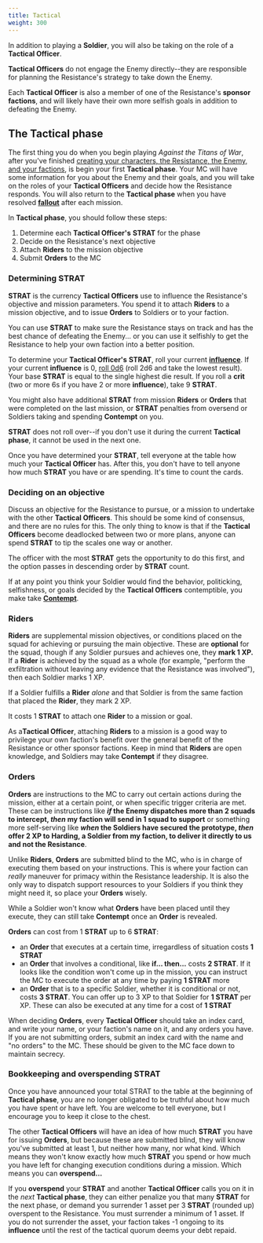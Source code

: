 ```yaml
---
title: Tactical
weight: 300
---
```


In addition to playing a **Soldier**, you will also be taking on the role of a
**Tactical Officer**.

**Tactical Officers** do not engage the Enemy directly--they are responsible for
planning the Resistance's strategy to take down the Enemy.

Each **Tactical Officer** is also a member of one of the Resistance's **sponsor
factions**, and will likely have their own more selfish goals in addition to
defeating the Enemy.

## The Tactical phase

The first thing you do when you begin playing _Against the Titans of War_, after
you've finished [creating your characters, the Resistance, the Enemy, and your
factions](#link-to-first-session-rules), is begin your first **Tactical phase**.
Your MC will have some information for you about the Enemy and their goals, and
you will take on the roles of your **Tactical Officers** and decide how the
Resistance responds. You will also return to the **Tactical phase** when you have
resolved [**fallout**](/missions-tier-and-resources/#fallout-entanglements) after each
mission.

In **Tactical phase**, you should follow these steps:

1. Determine each **Tactical Officer's** **STRAT** for the phase
2. Decide on the Resistance's next objective
3. Attach **Riders** to the mission objective
4. Submit **Orders** to the MC

### Determining STRAT

**STRAT** is the currency **Tactical Officers** use to influence the
Resistance's objective and mission parameters. You spend it to attach **Riders**
to a mission objective, and to issue **Orders** to Soldiers or to your faction.

You can use **STRAT** to make sure the Resistance stays on track and has the
best chance of defeating the Enemy... or you can use it selfishly to get the Resistance to
help your own faction into a better position.

To determine your **Tactical Officer's** **STRAT**, roll your current
[**influence**](/tactical/influence/). If your current **influence** is 0, [roll
0d6](https://bladesinthedark.com/core-system#rolling-the-dice) (roll 2d6 and
take the lowest result). Your base **STRAT** is equal to the single highest die
result. If you roll a **crit** (two or more 6s if you have 2 or more
**influence**), take 9 **STRAT**.

You might also have additional **STRAT** from mission **Riders** or **Orders**
that were completed on the last mission, or **STRAT** penalties from oversend or
Soldiers taking and spending **Contempt** on you.

**STRAT** does not roll over--if you don't use it during the current **Tactical
phase**, it cannot be used in the next one.

Once you have determined your **STRAT**, tell everyone at the table how much
your **Tactical Officer** has. After this, you don't have to tell anyone how
much **STRAT** you have or are spending. It's time to count the cards.

### Deciding on an objective

Discuss an objective for the Resistance to pursue, or a mission to undertake
with the other **Tactical Officers**. This should be some kind of consensus, and
there are no rules for this. The only thing to know is that if the **Tactical
Officers** become deadlocked between two or more plans, anyone can spend
**STRAT** to tip the scales one way or another.

The officer with the most **STRAT** gets the opportunity to do this first, and
the option passes in descending order by **STRAT** count.

If at any point you think your Soldier would find the behavior, politicking,
selfishness, or goals decided by the **Tactical Officers** contemptible, you
make take [**Contempt**](/tactical/contempt/).

### Riders

**Riders** are supplemental mission objectives, or conditions placed on the
squad for achieving or pursuing the main objective. These are **optional** for
the squad, though if any Soldier pursues and achieves one, they **mark 1 XP.**
If a **Rider** is achieved by the squad as a whole (for example, "perform the
exfiltration without leaving any evidence that the Resistance was involved"),
then each Soldier marks 1 XP.

If a Soldier fulfills a **Rider** _alone_ and that Soldier is from the same
faction that placed the **Rider**, they mark 2 XP.

It costs 1 **STRAT** to attach one **Rider** to a mission or goal.

As a**Tactical Officer**, attaching **Riders** to a mission is a good way to
privilege your own faction's benefit over the general benefit of the Resistance
or other sponsor factions. Keep in mind that **Riders** are open knowledge, and
Soldiers may take **Contempt** if they disagree.

### Orders

**Orders** are instructions to the MC to carry out certain actions during the
mission, either at a certain point, or when specific trigger criteria are met.
These can be instructions like **_if_ the Enemy dispatches more than 2 squads to
intercept, _then_ my faction will send in 1 squad to support** or something more
self-serving like **_when_ the Soldiers have secured the prototype, _then_ offer
2 XP to Harding, a Soldier from my faction, to deliver it directly to us and not
the Resistance**.

Unlike **Riders**, **Orders** are submitted blind to the MC, who is in charge of
executing them based on your instructions. This is where your faction can
_really_ maneuver for primacy within the Resistance leadership. It is also the
only way to dispatch support resources to your Soldiers if you think they might
need it, so place your **Orders** wisely.

While a Soldier won't know what **Orders** have been placed until they execute,
they can still take **Contempt** once an **Order** is revealed.

**Orders** can cost from 1 **STRAT** up to 6 **STRAT**:

- an **Order** that executes at a certain time, irregardless of situation costs
    **1 STRAT**
- an **Order** that involves a conditional, like **if... then...** costs **2
    STRAT**. If it looks like the condition won't come up in the mission, you
    can instruct the MC to execute the order at any time by paying **1 STRAT**
    more
- an **Order** that is to a specific Soldier, whether it is conditional or not,
    costs **3 STRAT**. You can offer up to 3 XP to that Soldier for **1 STRAT**
    per XP. These can also be executed at any time for a cost of **1 STRAT**

When deciding **Orders**, every **Tactical Officer** should take an index card,
and write your name, or your faction's name on it, and any orders you have. If
you are not submitting orders, submit an index card with the name and "no
orders" to the MC. These should be given to the MC face down to maintain
secrecy.

### Bookkeeping and overspending STRAT

Once you have announced your total STRAT to the table at the beginning of
**Tactical phase**, you are no longer obligated to be truthful about how much
you have spent or have left. You are welcome to tell everyone, but I encourage
you to keep it close to the chest.

The other **Tactical Officers** will have an idea of how much **STRAT** you have
for issuing **Orders**, but because these are submitted blind, they will know
you've submitted at least 1, but neither how many, nor what kind. Which means
they won't know exactly how much **STRAT** you spend or how much you have left
for changing execution conditions during a mission. Which means you can
**overspend...**

If you **overspend** your **STRAT** and another **Tactical Officer** calls you
on it in the _next_ **Tactical phase**, they can either penalize you that many
**STRAT** for the next phase, or demand you surrender 1 asset per 3 **STRAT**
(rounded up) overspent to the Resistance. You must surrender a minimum of 1
asset. If you do not surrender the asset, your faction takes -1 ongoing to its
**influence** until the rest of the tactical quorum deems your debt repaid.
